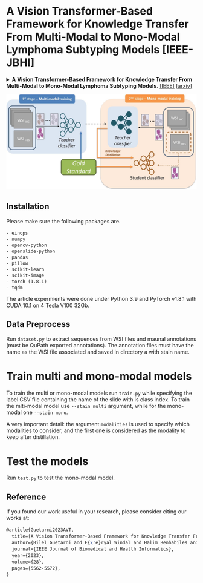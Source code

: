 # A Vision Transformer-Based Framework for Knowledge Transfer From Multi-Modal to Mono-Modal Lymphoma Subtyping Models [IEEE-JBHI]

<details>
<summary>
    <b>A Vision Transformer-Based Framework for Knowledge Transfer From Multi-Modal to Mono-Modal Lymphoma Subtyping Models</b>. <a href="https://doi.org/10.1109/JBHI.2024.3407878" target="blank">[IEEE]</a> <a href="https://doi.org/10.48550/arXiv.2308.01328" target="blank">[arxiv]</a>
</summary>

```tex
@article{Guetarni2023AVT,
  title={A Vision Transformer-Based Framework for Knowledge Transfer From Multi-Modal to Mono-Modal Lymphoma Subtyping Models},
  author={Bilel Guetarni and F{\'e}ryal Windal and Halim Benhabiles and Marianne Petit and Romain Dubois and Emmanuelle Leteurtre and Dominique Collard},
  journal={IEEE Journal of Biomedical and Health Informatics},
  year={2023},
  volume={28},
  pages={5562-5572},
}
```

**Abstract:** Determining lymphoma subtypes is a crucial step for better patient treatment targeting to potentially increase their survival chances. In this context, the existing gold standard diagnosis method, which relies on gene expression technology, is highly expensive and time-consuming, making it less accessibility. Although alternative diagnosis methods based on IHC (immunohistochemistry) technologies exist (recommended by the WHO), they still suffer from similar limitations and are less accurate. Whole Slide Image (WSI) analysis using deep learning models has shown promising potential for cancer diagnosis, that could offer cost-effective and faster alternatives to existing methods. In this work, we propose a vision transformer-based framework for distinguishing DLBCL (Diffuse Large B-Cell Lymphoma) cancer subtypes from high-resolution WSIs. To this end, we introduce a multi-modal architecture to train a classifier model from various WSI modalities. We then leverage this model through a knowledge distillation process to efficiently guide the learning of a mono-modal classifier. Our experimental study conducted on a lymphoma dataset of 157 patients shows the promising performance of our mono-modal classification model, outperforming six recent state-of-the-art methods. In addition, the power-law curve, estimated on our experimental data, suggests that with more training data from a reasonable number of additional patients, our model could achieve competitive diagnosis accuracy with IHC technologies. Furthermore, the efficiency of our framework is confirmed through an additional experimental study on an external breast cancer dataset (BCI dataset).

</details>

![overview](assets/jbhi-gagraphic-3407878.jpg)

## Installation

Please make sure the following packages are.

    - einops
    - numpy
    - opencv-python
    - openslide-python
    - pandas
    - pillow
    - scikit-learn
    - scikit-image
    - torch (1.8.1)
    - tqdm

The article expermients were done under Python 3.9 and PyTorch v1.8.1 with CUDA 10.1 on 4 Tesla V100 32Gb.

## Data Preprocess

Run `dataset.py` to extract sequences from WSI files and maunal annotations (must be QuPath exported annotations).
The annotation files must have the name as the WSI file associated and saved in directory a with stain name.

# Train multi and mono-modal models

To train the multi or mono-modal models run `train.py` while specifying the label CSV file containing the name of the slide with is class index.
To train the mlti-modal model use `--stain multi` argument, while for the mono-modal one `--stain mono`.

A very important detail: the argument `modalities` is used to specify which modalities to consider, and the first one is considered as the modality to keep after distillation.

# Test the models

Run `test.py` to test the mono-modal model.

## Reference

If you found our work useful in your research, please consider citing our works at:

```tex
@article{Guetarni2023AVT,
  title={A Vision Transformer-Based Framework for Knowledge Transfer From Multi-Modal to Mono-Modal Lymphoma Subtyping Models},
  author={Bilel Guetarni and F{\'e}ryal Windal and Halim Benhabiles and Marianne Petit and Romain Dubois and Emmanuelle Leteurtre and Dominique Collard},
  journal={IEEE Journal of Biomedical and Health Informatics},
  year={2023},
  volume={28},
  pages={5562-5572},
}
```